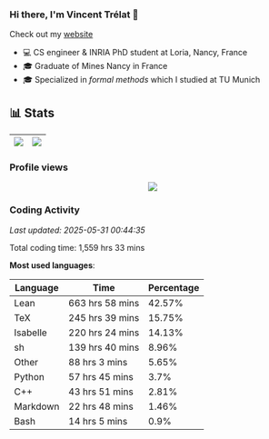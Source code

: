 ### Hi there, I'm Vincent Trélat 👋

Check out my [website](https://vtrelat.github.io)

-   💻 CS engineer & INRIA PhD student at Loria, Nancy, France
-   🎓 Graduate of Mines Nancy in France
-   🎓 Specialized in _formal methods_ which I studied at TU Munich

## 📊 **Stats**

| <img align="center" src="https://readme-stats.clckblog.space/api?username=VTrelat&show_icons=true&include_all_commits=true&theme=tokyonight&hide_border=true" /> | <img align="center" src="https://readme-stats.clckblog.space/api/top-langs/?username=VTrelat&layout=compact&theme=tokyonight&hide_border=true" /> |
| ---------------------------------------------------------------------------------------------------------------------------------------------------------------- | ------------------------------------------------------------------------------------------------------------------------------------------------- |

### Profile views

<p align="center">
 <img src="https://profile-counter.glitch.me/VTrelat/count.svg" />
</p>

<!--automations-->
### Coding Activity
_Last updated: 2025-05-31 00:44:35_

Total coding time: 1,559 hrs 33 mins

**Most used languages**:

| Language | Time | Percentage |
| ------------- | ------------- | ------------- |
| Lean | 663 hrs 58 mins | 42.57% |
| TeX | 245 hrs 39 mins | 15.75% |
| Isabelle | 220 hrs 24 mins | 14.13% |
| sh | 139 hrs 40 mins | 8.96% |
| Other | 88 hrs 3 mins | 5.65% |
| Python | 57 hrs 45 mins | 3.7% |
| C++ | 43 hrs 51 mins | 2.81% |
| Markdown | 22 hrs 48 mins | 1.46% |
| Bash | 14 hrs 5 mins | 0.9% |

